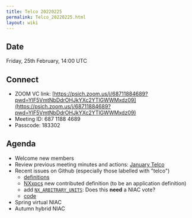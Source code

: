 ```yaml
---
title: Telco 20220225
permalink: Telco_20220225.html
layout: wiki
---
```


Date
----

Friday, 25th February, 14:00 UTC

<!-- end of autogeneration -->

Connect
-------
* ZOOM VC link: [https://psich.zoom.us/j/68711884689?pwd=YlF5VmtNbDdrOHJkYXc2YTlGWWMxdz09](https://psich.zoom.us/j/68711884689?pwd=YlF5VmtNbDdrOHJkYXc2YTlGWWMxdz09)
* Meeting ID: 687 1188 4689
* Passcode: 183302

Agenda
------
   * Welcome new members
   * Review previous meeting minutes and actions: [January Telco](Telco_20220131.md)
   * Recent issues on Github (especially those labelled with "telco")
     * [definitions](https://github.com/nexusformat/definitions/issues?q=is%3Aopen+is%3Aissue)
      * [NXxpcs](https://github.com/nexusformat/definitions/issues/943) new contributed definition (to be an application definition)
      * add [`NX_ARBITRARY_UNITS`](https://github.com/nexusformat/definitions/pull/980): Does this **need** a NIAC vote?
     * [code](https://github.com/nexusformat/code/issues?q=is%3Aopen+is%3Aissue)
   * Spring virtual NIAC
   * Autumn hybrid NIAC
